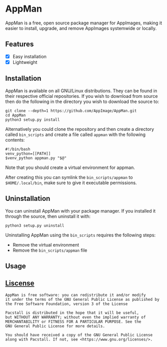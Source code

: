 # AppMan
AppMan is a free, open source package manager for AppImages, making it easier to install, upgrade, and remove AppImages systemwide or locally.

## Features
- [x] Easy installation
- [x] Lightweight

## Installation
AppMan is available on all GNU/Linux distributions. They can be found in their respective official repositories. If you wish to download from source then do the following in the directory you wish to download the source to:
```
git clone --depth=1 https://github.com/AppImage/AppMan.git
cd AppMan
python3 setup.py install
```

Alternatively you could clone the repository and then create a directory called `bin_scripts` and create a file called `appman` with the following contents:
```
#!/bin/bash
venv_python=[[PATH]]
$venv_python appman.py "$@"
```
Note that you should create a virtual environment for appman.

After creating this you can symlink the `bin_scripts/appman` to `$HOME/.local/bin`, make sure to give it executable permissions.

## Uninstallation
You can uninstall AppMan with your package manager. If you installed it through the source, then uninstall it with:
```
python3 setup.py uninstall
```

Uninstalling AppMan using the `bin_scripts` requires the following steps:
- Remove the virtual environment
- Remove the `bin_scripts/appman` file

## Usage

## [Liscense](./LICENSE)
```
AppMan is free software: you can redistribute it and/or modify
it under the terms of the GNU General Public License as published by
the Free Software Foundation, version 3 of the License

Pacstall is distributed in the hope that it will be useful,
but WITHOUT ANY WARRANTY; without even the implied warranty of
MERCHANTABILITY or FITNESS FOR A PARTICULAR PURPOSE. See the
GNU General Public License for more details.

You should have received a copy of the GNU General Public License
along with Pacstall. If not, see <https://www.gnu.org/licenses/>.
```
